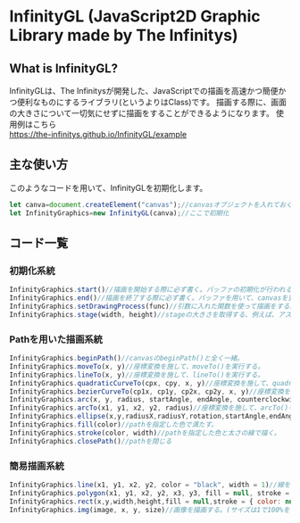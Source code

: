 # InfinityGL (JavaScript2D Graphic Library made by The Infinitys)
## What is InfinityGL?
InfinityGLは、The Infinitysが開発した、JavaScriptでの描画を高速かつ簡便かつ便利なものにするライブラリ(というよりはClass)です。
描画する際に、画面の大きさについて一切気にせずに描画をすることができるようになります。
使用例はこちら<br>
https://the-infinitys.github.io/InfinityGL/example
## 主な使い方
このようなコードを用いて、InfinityGLを初期化します。
```javascript
let canva=document.createElement("canvas");//canvasオブジェクトを入れておく
let InfinityGraphics=new InfinityGL(canva);//ここで初期化
```
## コード一覧
### 初期化系統
```javascript
InfinityGraphics.start()//描画を開始する際に必ず書く。バッファの初期化が行われる。
InfinityGraphics.end()//描画を終了する際に必ず書く。バッファを用いて、canvasを更新する。
InfinityGraphics.setDrawingProcess(func)//引数に入れた関数を使って描画をする。この関数の中には必ずstart()とend()を入れること。
InfinityGraphics.stage(width, height)//stageの大きさを取得する、例えば、アスペクト比が4:3だった場合、{width:480,height:360}が帰ってくる。
```
### Pathを用いた描画系統
```javascript
InfinityGraphics.beginPath()//canvasのbeginPath()と全く一緒。
InfinityGraphics.moveTo(x, y)//座標変換を施して、moveTo()を実行する。
InfinityGraphics.lineTo(x, y)//座標変換を施して、lineTo()を実行する。
InfinityGraphics.quadraticCurveTo(cpx, cpy, x, y)//座標変換を施して、quadraticCurveTo()を実行する。
InfinityGraphics.bezierCurveTo(cp1x, cp1y, cp2x, cp2y, x, y)//座標変換を施して、bezierCurveTo()を実行する。
InfinityGraphics.arc(x, y, radius, startAngle, endAngle, counterclockwise = false)//座標変換・角度変換を施して、arc()を実行する。
InfinityGraphics.arcTo(x1, y1, x2, y2, radius)//座標変換を施して、arcTo()を実行する。
InfinityGraphics.ellipse(x,y,radiusX,radiusY,rotation,startAngle,endAngle,counterclockwise = false)//座標変換・角度変換を施して、ellipseを実行する。
InfinityGraphics.fill(color)//pathを指定した色で満たす。
InfinityGraphics.stroke(color, width)//pathを指定した色と太さの線で描く。
InfinityGraphics.closePath()//pathを閉じる
```
### 簡易描画系統
```javascript
InfinityGraphics.line(x1, y1, x2, y2, color = "black", width = 1)//線を描画する。
InfinityGraphics.polygon(x1, y1, x2, y2, x3, y3, fill = null, stroke = { color: null, width: null })//三角形を描画する。
InfinityGraphics.rect(x,y,width,height,fill = null,stroke = { color: null, width: null })//長方形を描画する。
InfinityGraphics.img(image, x, y, size)//画像を描画する。(サイズは1で100%を表す。)
```
